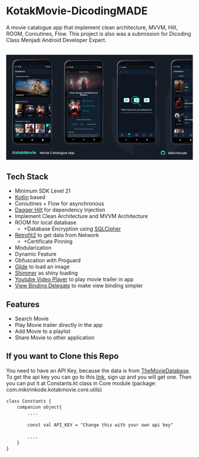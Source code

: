 # KotakMovie-DicodingMADE
A movie catalogue app that implement clean architecture, MVVM, Hilt, ROOM, Coroutines, Flow. This project is also was a submission for Dicoding Class Menjadi Android Developer Expert.

<br>

<img src="https://github.com/mikirinkode/KotakFilm-DicodingMADE/blob/master/previews/kotakmovie_preview.png" alt="KotakMovie Preview">

## Tech Stack
- Minimum SDK Level 21
- <a href="https://kotlinlang.org/">Kotlin</a> based
- Coroutines + Flow for asynchronous
- <a href="https://dagger.dev/hilt/">Dagger Hilt</a> for dependency Injection
- Implement Clean Architecture and MVVM Architecture
- <a href="https://developer.android.com/reference/android/arch/persistence/room/RoomDatabase"></a>ROOM for local database
  - +Database Encryption using <a href="https://github.com/sqlcipher/sqlcipher">SQLCipher</a>
- <a href="https://github.com/square/retrofit">Retrofit2</a> to get data from Network
  - +Certificate Pinning
- Modularization
- Dynamic Feature
- Obfuscation with Proguard
- <a href="https://github.com/bumptech/glide">Glide</a> to load an image
- <a href="https://github.com/facebook/shimmer-android">Shimmer</a> as shiny loading
- <a href="https://github.com/PierfrancescoSoffritti/android-youtube-player">Youtube Video Player</a> to play movie trailer in app
- <a href="https://github.com/androidbroadcast/ViewBindingPropertyDelegate">View Binding Delegate</a> to make view binding simpler

## Features
- Search Movie
- Play Movie trailer directly in the app
- Add Movie to a playlist
- Share Movie to other application

## If you want to Clone this Repo
You need to have an API Key, because the data is from <a href="https://www.themoviedb.org/">TheMovieDatabase</a>. To get the api key you can go to this <a href="https://developers.themoviedb.org/3/">link</a>, sign up and you will get one. Then you can put it at Constants.kt class in Core module (package: com.mikirinkode.kotakmovie.core.utils)
```
class Constants {
    companion object{
        ....
        
        const val API_KEY = "Change this with your own api key"
        
        ....
    }
}
```

